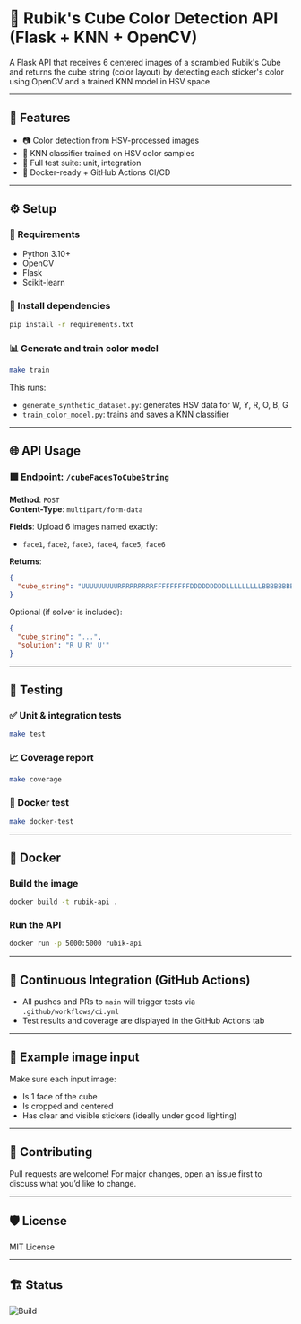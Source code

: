 # 🧊 Rubik's Cube Color Detection API (Flask + KNN + OpenCV)

A Flask API that receives 6 centered images of a scrambled Rubik's Cube and returns the cube string (color layout) by detecting each sticker's color using OpenCV and a trained KNN model in HSV space.

---

## 🚀 Features

- 📷 Color detection from HSV-processed images  
- 🤖 KNN classifier trained on HSV color samples  
- 🧪 Full test suite: unit, integration  
- 🐳 Docker-ready + GitHub Actions CI/CD  

---

## ⚙️ Setup

### 🔧 Requirements

- Python 3.10+  
- OpenCV  
- Flask  
- Scikit-learn  

### 🧪 Install dependencies

```bash
pip install -r requirements.txt
```

### 📊 Generate and train color model

```bash
make train
```

This runs:
- `generate_synthetic_dataset.py`: generates HSV data for W, Y, R, O, B, G
- `train_color_model.py`: trains and saves a KNN classifier

---

## 🌐 API Usage

### 🟩 Endpoint: `/cubeFacesToCubeString`

**Method**: `POST`  
**Content-Type**: `multipart/form-data`

**Fields**: Upload 6 images named exactly:

- `face1`, `face2`, `face3`, `face4`, `face5`, `face6`

**Returns**:

```json
{
  "cube_string": "UUUUUUUUURRRRRRRRRFFFFFFFFFDDDDDDDDDLLLLLLLLLBBBBBBBBB"
}
```

Optional (if solver is included):

```json
{
  "cube_string": "...",
  "solution": "R U R' U'"
}
```

---

## 🧪 Testing

### ✅ Unit & integration tests

```bash
make test
```

### 📈 Coverage report

```bash
make coverage
```

### 🐳 Docker test

```bash
make docker-test
```

---

## 🐳 Docker

### Build the image

```bash
docker build -t rubik-api .
```

### Run the API

```bash
docker run -p 5000:5000 rubik-api
```

---

## 🧪 Continuous Integration (GitHub Actions)

- All pushes and PRs to `main` will trigger tests via `.github/workflows/ci.yml`
- Test results and coverage are displayed in the GitHub Actions tab

---

## 📎 Example image input

Make sure each input image:

- Is 1 face of the cube
- Is cropped and centered
- Has clear and visible stickers (ideally under good lighting)

---

## 🙌 Contributing

Pull requests are welcome! For major changes, open an issue first to discuss what you’d like to change.

---

## 🛡️ License

MIT License

---

## 🏗️ Status

![Build](https://github.com/your-username/your-repo-name/actions/workflows/ci.yml/badge.svg)

